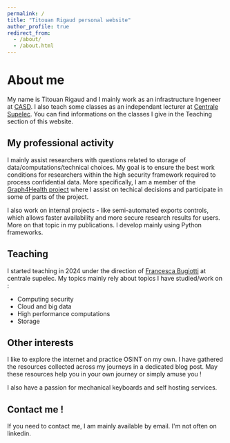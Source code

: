 ```yaml
---
permalink: /
title: "Titouan Rigaud personal website"
author_profile: true
redirect_from: 
  - /about/
  - /about.html
---
```


# About me

My name is Titouan Rigaud and I mainly work as an infrastructure Ingeneer at [CASD](https://casd.eu). I also teach some classes as an independant lecturer at [Centrale Supelec](https://www.centralesupelec.fr/). You can find informations on the classes I give in the Teaching section of this website. 

## My professional activity

I mainly assist researchers with questions related to storage of data/computations/technical choices. My goal is to ensure the best work conditions for researchers within the high security framework required to process confidential data. More specifically, I am a member of the [Graph4Health project](https://guillaume-lecue.faculty.essec.edu/graph4health) where I assist on techical decisions and participate in some of parts of the project.

I also work on internal projects - like semi-automated exports controls, which allows faster availability and more secure research results for users. More on that topic in my publications. I develop mainly using Python frameworks.

## Teaching

I started teaching in 2024 under the direction of [Francesca Bugiotti](http://www.bugiotti.it/) at centrale supelec. My topics mainly rely about topics I have studied/work on : 
- Computing security
- Cloud and big data
- High performance computations
- Storage

## Other interests

I like to explore the internet and practice OSINT on my own. I have gathered the resources collected across my journeys in a dedicated blog post. May these resources help you in your own journey or simply amuse you !

I also have a passion for mechanical keyboards and self hosting services.

## Contact me !

If you need to contact me, I am mainly available by email. I'm not often on linkedin. 